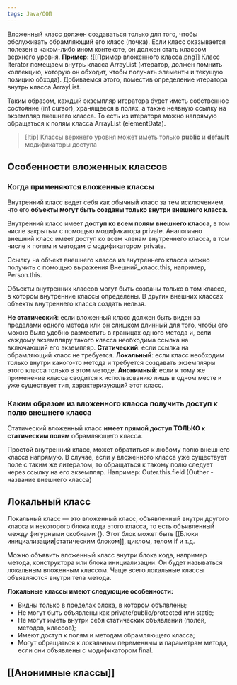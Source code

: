 ```yaml
---
tags: Java/ООП
---
```

Вложенный класс должен создаваться только для того, чтобы обслуживать обрамляющий его класс (почка). Если класс оказывается полезен в каком-либо ином контексте, он должен стать классом верхнего уровня.
**Пример:** ![[Пример вложенного класса.png]]
Класс Iterator помещаем внутрь класса ArrayList (итератор, должен помнить коллекцию, которую он обходит, чтобы получать элементы и текущую позицию обхода). Добиваемся этого, поместив определение итератора внутрь класса ArrayList.

Таким образом, каждый экземпляр итератора будет иметь собственное состояние (int cursor), хранящееся в полях, а также неявную ссылку на экземпляр внешнего класса. То есть из итератора можно напрямую обращаться к полям класса ArrayList (elementData).

>[!tip] Классы верхнего уровня может иметь только **public** и **default** модификаторы доступа
## Особенности вложенных классов

### Когда применяются вложенные классы
Внутренний класс ведет себя как обычный класс за тем исключением, что его **объекты могут быть созданы только внутри внешнего класса.**

Внутренний класс имеет **доступ ко всем полям внешнего класса**, в том числе закрытым с помощью модификатора private. Аналогично внешний класс имеет доступ ко всем членам внутреннего класса, в том числе к полям и методам с модификатором private.

Ссылку на объект внешнего класса из внутреннего класса можно получить с помощью выражения Внешний_класс.this, например, Person.this.

Объекты внутренних классов могут быть созданы только в том классе, в котором внутренние классы определены. В других внешних классах объекты внутреннего класса создать нельзя.

**Не статический**: если вложенный класс должен быть виден за пределами одного метода или он слишком длинный для того, чтобы его можно было удобно разместить в границах одного метода и, если каждому экземпляру такого класса необходима ссылка на включающий его экземпляр.
**Статический**: если ссылка на обрамляющий класс не требуется.
**Локальный**: если класс необходим только внутри какого-то метода и требуется создавать экземпляры этого класса только в этом методе.
**Анонимный**: если к тому же применение класса сводится к использованию лишь в одном месте и уже существует тип, характеризующий этот класс.

### Каким образом из вложенного класса получить доступ к полю внешнего класса
Статический вложенный класс **имеет прямой доступ ТОЛЬКО к статическим полям** обрамляющего класса.

Простой внутренний класс, может обратиться к любому полю внешнего класса напрямую. В случае, если у вложенного класса уже существует поле с таким же литералом, то обращаться к такому полю следует через ссылку на его экземпляр.
Например: Outer.this.field (Outher - название внешнего класса)

## Локальный класс
Локальный класс — это вложенный класс, объявленный внутри другого класса и некоторого блока кода этого класса, то есть объявленный между фигурными скобками {}. Этот блок может быть [[Блоки инициализации|статическим блоком]], циклом, телом if и т.д.

Можно объявить вложенный класс внутри блока кода, например метода, конструктора или блока инициализации. Он будет называться локальным вложенным классом. Чаще всего локальные классы объявляются внутри тела метода.

**Локальные классы имеют следующие особенности:**
- Видны только в пределах блока, в котором объявлены;
- Не могут быть объявлены как private/public/protected или static;
- Не могут иметь внутри себя статических объявлений (полей, методов, классов);
- Имеют доступ к полям и методам обрамляющего класса;
- Могут обращаться к локальным переменным и параметрам метода, если они объявлены с модификатором final.

## [[Анонимные классы]]
